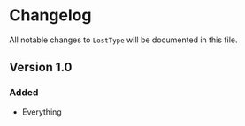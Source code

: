 # Changelog

All notable changes to `LostType` will be documented in this file.

## Version 1.0

### Added
- Everything
